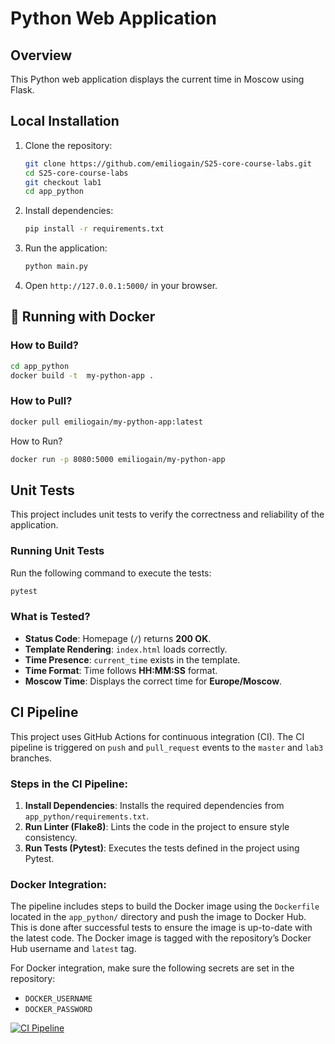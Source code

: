 # Python Web Application

## Overview
This Python web application displays the current time in Moscow using Flask.

## Local Installation
1. Clone the repository:
   ```sh
   git clone https://github.com/emiliogain/S25-core-course-labs.git
   cd S25-core-course-labs
   git checkout lab1
   cd app_python
   ```
2. Install dependencies:
   ```sh
   pip install -r requirements.txt
   ```
3. Run the application:
   ```sh
   python main.py
   ```
4. Open `http://127.0.0.1:5000/` in your browser.

## 🐳 Running with Docker

### How to Build?
```sh
cd app_python
docker build -t  my-python-app .
```

### How to Pull?
```sh
docker pull emiliogain/my-python-app:latest
```

How to Run?
```sh
docker run -p 8080:5000 emiliogain/my-python-app
```

## Unit Tests

This project includes unit tests to verify the correctness and reliability of the application.

### **Running Unit Tests**
Run the following command to execute the tests:
```sh
pytest
```

### **What is Tested?**  

- **Status Code**: Homepage (`/`) returns **200 OK**.  
- **Template Rendering**: `index.html` loads correctly.  
- **Time Presence**: `current_time` exists in the template.  
- **Time Format**: Time follows **HH:MM:SS** format.  
- **Moscow Time**: Displays the correct time for **Europe/Moscow**.


## CI Pipeline

This project uses GitHub Actions for continuous integration (CI).
The CI pipeline is triggered on `push` and `pull_request` events to the `master` and `lab3` branches.

### Steps in the CI Pipeline:
1. **Install Dependencies**: Installs the required dependencies from `app_python/requirements.txt`.
2. **Run Linter (Flake8)**: Lints the code in the project to ensure style consistency.
3. **Run Tests (Pytest)**: Executes the tests defined in the project using Pytest.

### Docker Integration:
The pipeline includes steps to build the Docker image using the `Dockerfile` located in the `app_python/` directory and push the image to Docker Hub.
This is done after successful tests to ensure the image is up-to-date with the latest code.
The Docker image is tagged with the repository’s Docker Hub username and `latest` tag.

For Docker integration, make sure the following secrets are set in the repository:
- `DOCKER_USERNAME`
- `DOCKER_PASSWORD`

[![CI Pipeline](https://github.com/emiliogain/S25-core-course-labs/actions/workflows/ci.yaml/badge.svg?branch=master)](https://github.com/emiliogain/S25-core-course-labs/actions/workflows/ci.yaml)